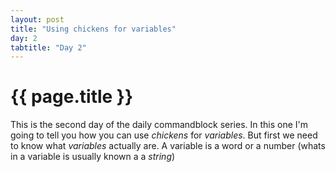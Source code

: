 ```yaml
---
layout: post
title: "Using chickens for variables"
day: 2
tabtitle: "Day 2"
---
```

# {{ page.title }}
This is the second day of the daily commandblock series. In this one I'm going to tell you how you can use *chickens* for *variables*.
But first we need to know what *variables* actually are. A variable is a word or a number (whats in a variable is usually known a a *string*)
